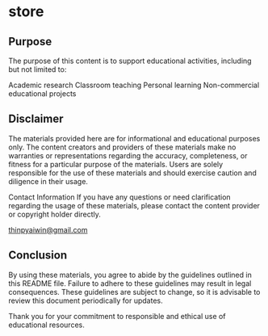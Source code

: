 # store

## Purpose

The purpose of this content is to support educational activities, including but not limited to:

Academic research
Classroom teaching
Personal learning
Non-commercial educational projects


## Disclaimer

The materials provided here are for informational and educational purposes only. The content creators and providers of these materials make no warranties or representations regarding the accuracy, completeness, or fitness for a particular purpose of the materials. Users are solely responsible for the use of these materials and should exercise caution and diligence in their usage.

Contact Information
If you have any questions or need clarification regarding the usage of these materials, please contact the content provider or copyright holder directly.

thinpyaiwin@gmail.com


## Conclusion

By using these materials, you agree to abide by the guidelines outlined in this README file. Failure to adhere to these guidelines may result in legal consequences. These guidelines are subject to change, so it is advisable to review this document periodically for updates.

Thank you for your commitment to responsible and ethical use of educational resources.
